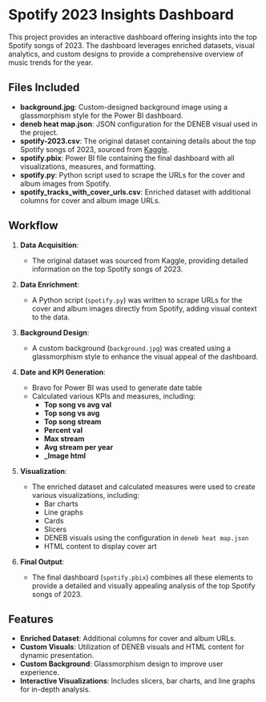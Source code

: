 # Spotify 2023 Insights Dashboard

This project provides an interactive dashboard offering insights into the top Spotify songs of 2023. The dashboard leverages enriched datasets, visual analytics, and custom designs to provide a comprehensive overview of music trends for the year.

## Files Included

- **background.jpg**: Custom-designed background image using a glassmorphism style for the Power BI dashboard.
- **deneb heat map.json**: JSON configuration for the DENEB visual used in the project.
- **spotify-2023.csv**: The original dataset containing details about the top Spotify songs of 2023, sourced from [Kaggle](https://www.kaggle.com/datasets/nelgiriyewithana/top-spotify-songs-2023?resource=download).
- **spotify.pbix**: Power BI file containing the final dashboard with all visualizations, measures, and formatting.
- **spotify.py**: Python script used to scrape the URLs for the cover and album images from Spotify.
- **spotify_tracks_with_cover_urls.csv**: Enriched dataset with additional columns for cover and album image URLs.

## Workflow

1. **Data Acquisition**:
   - The original dataset was sourced from Kaggle, providing detailed information on the top Spotify songs of 2023.
  
2. **Data Enrichment**:
   - A Python script (`spotify.py`) was written to scrape URLs for the cover and album images directly from Spotify, adding visual context to the data.
  
3. **Background Design**:
   - A custom background (`background.jpg`) was created using a glassmorphism style to enhance the visual appeal of the dashboard.

4. **Date and KPI Generation**:
   - Bravo for Power BI was used to generate date table
   - Calculated various KPIs and measures, including:
     - **Top song vs avg val**
     - **Top song vs avg**
     - **Top song stream**
     - **Percent val**
     - **Max stream**
     - **Avg stream per year**
     - **_Image html**

5. **Visualization**:
   - The enriched dataset and calculated measures were used to create various visualizations, including:
     - Bar charts
     - Line graphs
     - Cards
     - Slicers
     - DENEB visuals using the configuration in `deneb heat map.json`
     - HTML content to display cover art
  
6. **Final Output**:
   - The final dashboard (`spotify.pbix`) combines all these elements to provide a detailed and visually appealing analysis of the top Spotify songs of 2023.

## Features

- **Enriched Dataset**: Additional columns for cover and album URLs.
- **Custom Visuals**: Utilization of DENEB visuals and HTML content for dynamic presentation.
- **Custom Background**: Glassmorphism design to improve user experience.
- **Interactive Visualizations**: Includes slicers, bar charts, and line graphs for in-depth analysis.
